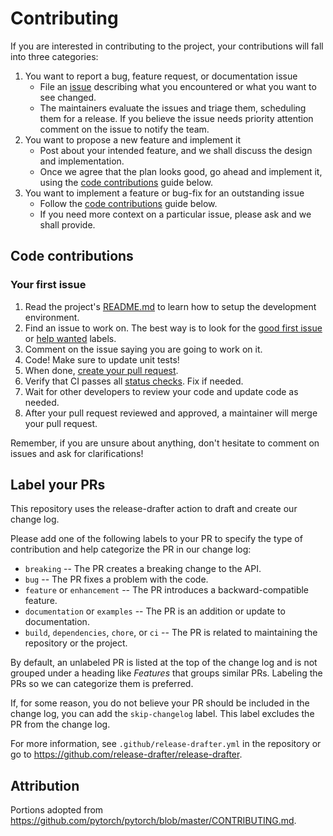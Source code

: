 # Contributing

If you are interested in contributing to the project, your contributions will fall
into three categories:

1. You want to report a bug, feature request, or documentation issue
    - File an [issue](https://github.com/NVIDIA-Merlin/core/issues/new/choose)
    describing what you encountered or what you want to see changed.
    - The maintainers evaluate the issues and triage them, scheduling
    them for a release. If you believe the issue needs priority attention
    comment on the issue to notify the team.
2. You want to propose a new feature and implement it
    - Post about your intended feature, and we shall discuss the design and
    implementation.
    - Once we agree that the plan looks good, go ahead and implement it, using
    the [code contributions](#code-contributions) guide below.
3. You want to implement a feature or bug-fix for an outstanding issue
    - Follow the [code contributions](#code-contributions) guide below.
    - If you need more context on a particular issue, please ask and we shall
    provide.

## Code contributions

### Your first issue

1. Read the project's [README.md](https://github.com/NVIDIA-Merlin/Merlin/blob/main/README.md)
    to learn how to setup the development environment.
2. Find an issue to work on. The best way is to look for the
   [good first issue](https://github.com/NVIDIA-Merlin/Merlin/issues?q=is%3Aissue+is%3Aopen+label%3A%22good+first+issue%22)
   or [help wanted](https://github.com/NVIDIA-Merlin/Merlin/issues?q=is%3Aissue+is%3Aopen+label%3A%22help+wanted%22) labels.
3. Comment on the issue saying you are going to work on it.
4. Code! Make sure to update unit tests!
5. When done, [create your pull request](https://github.com/NVIDIA-Merlin/Merlin/compare).
6. Verify that CI passes all [status checks](https://help.github.com/articles/about-status-checks/).
   Fix if needed.
7. Wait for other developers to review your code and update code as needed.
8. After your pull request reviewed and approved, a maintainer will merge your
   pull request.

Remember, if you are unsure about anything, don't hesitate to comment on issues
and ask for clarifications!

## Label your PRs

This repository uses the release-drafter action to draft and create our change log.

Please add one of the following labels to your PR to specify the type of contribution
and help categorize the PR in our change log:

- `breaking` -- The PR creates a breaking change to the API.
- `bug` -- The PR fixes a problem with the code.
- `feature` or `enhancement` -- The PR introduces a backward-compatible feature.
- `documentation` or `examples` -- The PR is an addition or update to documentation.
- `build`, `dependencies`, `chore`, or `ci` -- The PR is related to maintaining the
  repository or the project.

By default, an unlabeled PR is listed at the top of the change log and is not
grouped under a heading like *Features* that groups similar PRs.
Labeling the PRs so we can categorize them is preferred.

If, for some reason, you do not believe your PR should be included in the change
log, you can add the `skip-changelog` label.
This label excludes the PR from the change log.

For more information, see `.github/release-drafter.yml` in the repository
or go to <https://github.com/release-drafter/release-drafter>.

## Attribution

Portions adopted from <https://github.com/pytorch/pytorch/blob/master/CONTRIBUTING.md>.
